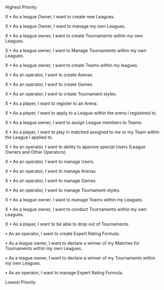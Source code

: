 Highest Priority

X • As a league Owner, I want to create new Leagues.

X • As a league Owner, I want to manage my own Leagues.

X • As a league owner, I want to create Tournaments within my own Leagues.

X • As a league owner, I want to Manage Tournaments within my own Leagues.

X • As a league owner, I want to create Teams within my leagues.

X • As an operator, I want to create Arenas.

X • As an operator, I want to create Games.

X • As an operator, I want to create Tournament styles.

X • As a player, I want to register to an Arena.

X • As a player, I want to apply to a League within the arena I registered to.

X • As a league owner, I want to assign League members to Teams.

X • As a player, I want to play in matched assigned to me or my Team within the League I applied to.

X • As an operator, I want to ability to approve special Users (League Owners and Other Operators).

X • As an operator, I want to manage Users.

X • As an operator, I want to manage Arenas.

X • As an operator, I want to manage Games.

X • As an operator, I want to manage Tournament styles.

X • As a league owner, I want to manage Teams within my Leagues.

X • As a league owner, I want to conduct Tournaments within my own Leagues.

X • As a player, I want to be able to drop out of Tournaments.

  • As an operator, I want to create Expert Rating Formula.
  
  • As a league owner, I want to declare a winner of my Matches for Tournaments within my own Leagues.
  
  • As a league owner, I want to declare a winner of my Tournaments within my own Leagues.
  
  • As an operator, I want to manage Expert Rating Formula.

Lowest Priority
 
